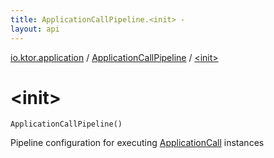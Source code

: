 ```yaml
---
title: ApplicationCallPipeline.<init> - 
layout: api
---
```


<div class='api-docs-breadcrumbs'><a href="../index.html">io.ktor.application</a> / <a href="index.html">ApplicationCallPipeline</a> / <a href="./-init-.html">&lt;init&gt;</a></div>

# &lt;init&gt;

<div class="signature"><code><span class="identifier">ApplicationCallPipeline</span><span class="symbol">(</span><span class="symbol">)</span></code></div>

Pipeline configuration for executing <a href="../-application-call/index.html">ApplicationCall</a> instances

